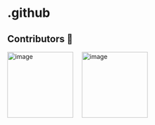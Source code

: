 # .github


## Contributors 🦸

[//]: contributor-faces

<!-- ALL-CONTRIBUTORS-LIST:START - Do not remove or modify this section -->
<!-- prettier-ignore-start -->
<!-- markdownlint-disable -->
<div style="display: flex; flex-wrap: wrap; justify-content: space-between; width: 320px;">
<a href="https://www.automq.com">
    <img alt="image" src="https://github.com/user-attachments/assets/2f2822d7-858b-48fc-975b-4ebe1f596971" width="150" />
</a> 
<a href="https://www.automq.com">
    <img alt="image" src="https://github.com/user-attachments/assets/2f2822d7-858b-48fc-975b-4ebe1f596971" width="150" />
</a> 
</div>
<!-- markdownlint-restore -->
<!-- prettier-ignore-end -->


